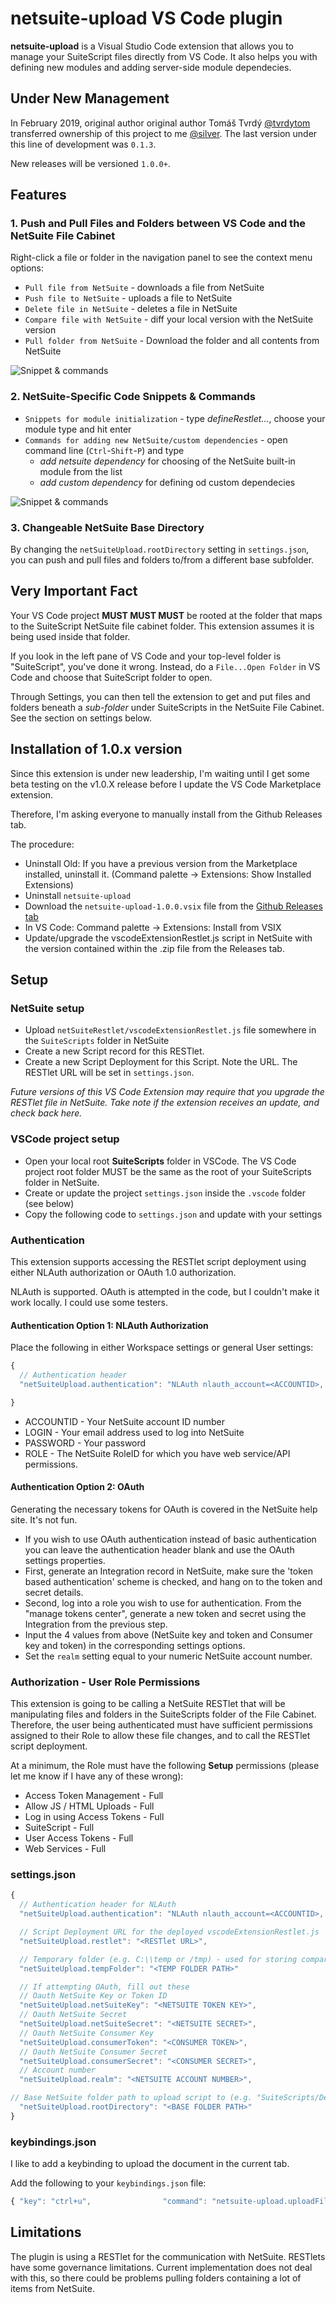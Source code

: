 # netsuite-upload VS Code plugin

**netsuite-upload** is a Visual Studio Code extension that allows you to manage your SuiteScript files directly from VS Code. It also helps you with defining new modules and adding server-side module dependecies.

## Under New Management

In February 2019, original author original author Tomáš Tvrdý [@tvrdytom](https://github.com/tvrdytom) transferred ownership of this project to me [@silver](https://github.com/silverl). The last version under this line of development was `0.1.3`.

New releases will be versioned `1.0.0+`.

## Features

### 1. Push and Pull Files and Folders between VS Code and the NetSuite File Cabinet

Right-click a file or folder in the navigation panel to see the context menu options:

- `Pull file from NetSuite` - downloads a file from NetSuite
- `Push file to NetSuite` - uploads a file to NetSuite
- `Delete file in NetSuite` - deletes a file in NetSuite
- `Compare file with NetSuite` - diff your local version with the NetSuite version
- `Pull folder from NetSuite` - Download the folder and all contents from NetSuite

![Snippet & commands](img/netsuite_upload.gif)

### 2. NetSuite-Specific Code Snippets & Commands

- `Snippets for module initialization` - type _defineRestlet..._, choose your module type and hit enter
- `Commands for adding new NetSuite/custom dependencies` - open command line (`Ctrl`-`Shift`-`P`) and type
  - _add netsuite dependency_ for choosing of the NetSuite built-in module from the list
  - _add custom dependency_ for defining od custom dependecies

![Snippet & commands](img/snippet_addModule.gif)

### 3. Changeable NetSuite Base Directory

By changing the `netSuiteUpload.rootDirectory` setting in `settings.json`, you can push and pull files and folders to/from a different base subfolder.

## Very Important Fact

Your VS Code project **MUST MUST MUST** be rooted at the folder that maps to the SuiteScript NetSuite file cabinet folder. This extension assumes it is being used inside that folder.

If you look in the left pane of VS Code and your top-level folder is "SuiteScript", you've done it wrong. Instead, do a `File...Open Folder` in VS Code and choose that SuiteScript folder to open.

Through Settings, you can then tell the extension to get and put files and folders beneath a *sub-folder* under SuiteScripts in the NetSuite File Cabinet. See the section on settings below.

## Installation of 1.0.x version

Since this extension is under new leadership, I'm waiting until I get some beta testing on the v1.0.X release before I update the VS Code Marketplace extension.

Therefore, I'm asking everyone to manually install from the Github Releases tab.

The procedure:

- Uninstall Old: If you have a previous version from the Marketplace installed, uninstall it. (Command palette -> Extensions: Show Installed Extensions)
- Uninstall `netsuite-upload`
- Download the `netsuite-upload-1.0.0.vsix` file from the [Github Releases tab](https://github.com/netsuite-upload-org/netsuite-upload/releases)
- In VS Code: Command palette -> Extensions: Install from VSIX
- Update/upgrade the vscodeExtensionRestlet.js script in NetSuite with the version contained within the .zip file from the Releases tab.

## Setup

### NetSuite setup

- Upload `netSuiteRestlet/vscodeExtensionRestlet.js` file somewhere in the `SuiteScripts` folder in NetSuite
- Create a new Script record for this RESTlet.
- Create a new Script Deployment for this Script. Note the URL. The RESTlet URL will be set in `settings.json`.

_Future versions of this VS Code Extension may require that you upgrade the RESTlet file in NetSuite. Take note if the extension receives an update, and check back here._

### VSCode project setup

- Open your local root **SuiteScripts** folder in VSCode. The VS Code project root folder MUST be the same as the root of your SuiteScripts folder in NetSuite.
- Create or update the project `settings.json` inside the `.vscode` folder (see below)
- Copy the following code to `settings.json` and update with your settings

### Authentication

This extension supports accessing the RESTlet script deployment using either NLAuth authorization or OAuth 1.0 authorization.

NLAuth is supported. OAuth is attempted in the code, but I couldn't make it work locally. I could use some testers.

#### Authentication Option 1: NLAuth Authorization

Place the following in either Workspace settings or general User settings:

```javascript
{
  // Authentication header
  "netSuiteUpload.authentication": "NLAuth nlauth_account=<ACCOUNTID>, nlauth_email=<LOGIN>, nlauth_signature=<PASSWORD>, nlauth_role=<ROLE>",

}
```

- ACCOUNTID - Your NetSuite account ID number
- LOGIN - Your email address used to log into NetSuite
- PASSWORD - Your password
- ROLE - The NetSuite RoleID for which you have web service/API permissions.

#### Authentication Option 2: OAuth

Generating the necessary tokens for OAuth is covered in the NetSuite help site. It's not fun.

- If you wish to use OAuth authentication instead of basic authentication you can leave the authentication header blank and use the OAuth settings properties.
- First, generate an Integration record in NetSuite, make sure the 'token based authentication' scheme is checked, and hang on to the token and secret details.
- Second, log into a role you wish to use for authentication. From the "manage tokens center", generate a new token and secret using the Integration from the previous step.
- Input the 4 values from above (NetSuite key and token and Consumer key and token) in the corresponding settings options.
- Set the `realm` setting equal to your numeric NetSuite account number.

### Authorization - User Role Permissions

This extension is going to be calling a NetSuite RESTlet that will be manipulating files and folders in the SuiteScripts folder of the File Cabinet. Therefore, the user being authenticated must have sufficient permissions assigned to their Role to allow these file changes, and to call the RESTlet script deployment.

At a minimum, the Role must have the following **Setup** permissions (please let me know if I have any of these wrong):

- Access Token Management - Full
- Allow JS / HTML Uploads - Full
- Log in using Access Tokens - Full
- SuiteScript - Full
- User Access Tokens - Full
- Web Services - Full

### settings.json

```javascript
{
  // Authentication header for NLAuth
  "netSuiteUpload.authentication": "NLAuth nlauth_account=<ACCOUNTID>, nlauth_email=<LOGIN>, nlauth_signature=<PASSWORD>, nlauth_role=<ROLE>",

  // Script Deployment URL for the deployed vscodeExtensionRestlet.js
  "netSuiteUpload.restlet": "<RESTlet URL>",

  // Temporary folder (e.g. C:\\temp or /tmp) - used for storing compared files
  "netSuiteUpload.tempFolder": "<TEMP FOLDER PATH>"

  // If attempting OAuth, fill out these
  // Oauth NetSuite Key or Token ID
  "netSuiteUpload.netSuiteKey": "<NETSUITE TOKEN KEY>",
  // Oauth NetSuite Secret
  "netSuiteUpload.netSuiteSecret": "<NETSUITE SECRET>",
  // Oauth NetSuite Consumer Key
  "netSuiteUpload.consumerToken": "<CONSUMER TOKEN>",
  // Oauth NetSuite Consumer Secret
  "netSuiteUpload.consumerSecret": "<CONSUMER SECRET>",
  // Account number
  "netSuiteUpload.realm": "<NETSUITE ACCOUNT NUMBER>",

// Base NetSuite folder path to upload script to (e.g. "SuiteScripts/Developer"). Default if unset is "SuiteScripts".
  "netSuiteUpload.rootDirectory": "<BASE FOLDER PATH>"
}
```

### keybindings.json

I like to add a keybinding to upload the document in the current tab.

Add the following to your `keybindings.json` file:

```javascript
{ "key": "ctrl+u",                "command": "netsuite-upload.uploadFile"},
```

## Limitations

The plugin is using a RESTlet for the communication with NetSuite. RESTlets have some governance limitations. Current implementation does not deal with this, so there could be problems pulling folders containing a lot of items from NetSuite.